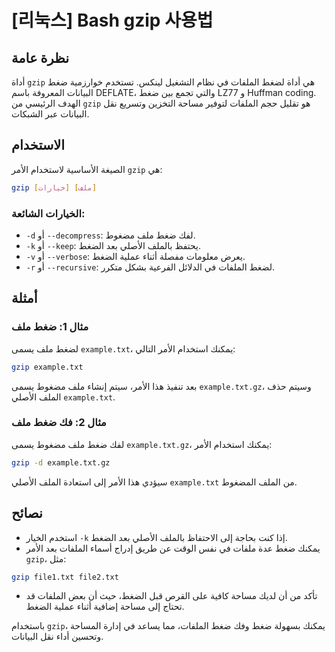 # [리눅스] Bash gzip 사용법

## نظرة عامة
أداة `gzip` هي أداة لضغط الملفات في نظام التشغيل لينكس. تستخدم خوارزمية ضغط البيانات المعروفة باسم DEFLATE، والتي تجمع بين ضغط LZ77 و Huffman coding. الهدف الرئيسي من `gzip` هو تقليل حجم الملفات لتوفير مساحة التخزين وتسريع نقل البيانات عبر الشبكات.

## الاستخدام
الصيغة الأساسية لاستخدام الأمر `gzip` هي:

```bash
gzip [خيارات] [ملف]
```

### الخيارات الشائعة:
- `-d` أو `--decompress`: لفك ضغط ملف مضغوط.
- `-k` أو `--keep`: يحتفظ بالملف الأصلي بعد الضغط.
- `-v` أو `--verbose`: يعرض معلومات مفصلة أثناء عملية الضغط.
- `-r` أو `--recursive`: لضغط الملفات في الدلائل الفرعية بشكل متكرر.

## أمثلة
### مثال 1: ضغط ملف
لضغط ملف يسمى `example.txt`، يمكنك استخدام الأمر التالي:

```bash
gzip example.txt
```
بعد تنفيذ هذا الأمر، سيتم إنشاء ملف مضغوط يسمى `example.txt.gz`، وسيتم حذف الملف الأصلي `example.txt`.

### مثال 2: فك ضغط ملف
لفك ضغط ملف مضغوط يسمى `example.txt.gz`، يمكنك استخدام الأمر:

```bash
gzip -d example.txt.gz
```
سيؤدي هذا الأمر إلى استعادة الملف الأصلي `example.txt` من الملف المضغوط.

## نصائح
- استخدم الخيار `-k` إذا كنت بحاجة إلى الاحتفاظ بالملف الأصلي بعد الضغط.
- يمكنك ضغط عدة ملفات في نفس الوقت عن طريق إدراج أسماء الملفات بعد الأمر `gzip`، مثل:

```bash
gzip file1.txt file2.txt
```
- تأكد من أن لديك مساحة كافية على القرص قبل الضغط، حيث أن بعض الملفات قد تحتاج إلى مساحة إضافية أثناء عملية الضغط.

باستخدام `gzip`، يمكنك بسهولة ضغط وفك ضغط الملفات، مما يساعد في إدارة المساحة وتحسين أداء نقل البيانات.